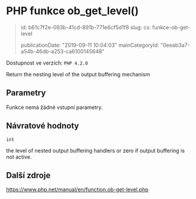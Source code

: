 PHP funkce ob_get_level()
=========================

> id: b61c7f2e-093b-41cd-891b-771e6cf5d1f8
> slug:
> 	cs: funkce-ob-get-level
>
> publicationDate: "2019-09-11 10:04:03"
> mainCategoryId: "0eeab3a7-a54b-46db-a253-ca6100145648"

Dostupnost ve verzích: `PHP 4.2.0`

Return the nesting level of the output buffering mechanism


Parametry
--------------

Funkce nemá žádné vstupní parametry.

Návratové hodnoty
----------------

`int`

the level of nested output buffering handlers or zero if output
buffering is not active.

Další zdroje
------------

https://www.php.net/manual/en/function.ob-get-level.php
